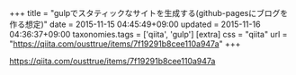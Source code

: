 +++
title = "gulpでスタティックなサイトを生成する(github-pagesにブログを作る想定)"
date = 2015-11-15 04:45:49+09:00
updated = 2015-11-16 04:36:37+09:00
taxonomies.tags = ['qiita', 'gulp']
[extra]
css = "qiita"
url = "https://qiita.com/ousttrue/items/7f19291b8cee110a947a"
+++

<https://qiita.com/ousttrue/items/7f19291b8cee110a947a>


